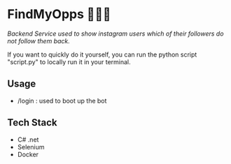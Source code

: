 # FindMyOpps 👹👹👹
*Backend Service used to show instagram users which of their followers do not follow them back.*

If you want to quickly do it yourself, you can run the python script "script.py" to locally run it in your terminal.

## Usage
- /login : used to boot up the bot

## Tech Stack
- C# .net
- Selenium
- Docker
